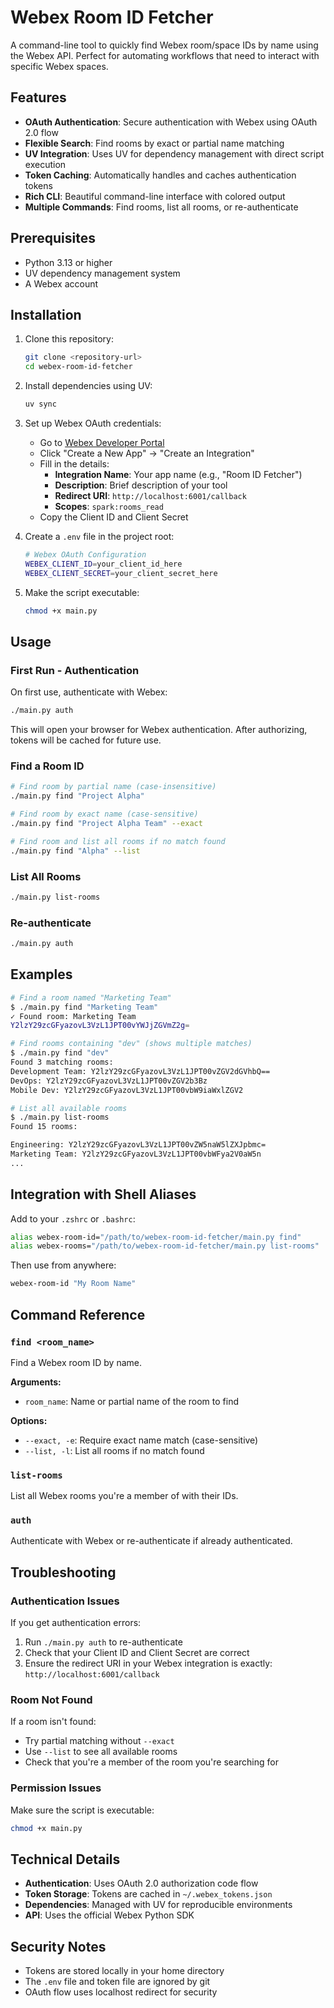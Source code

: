 # Webex Room ID Fetcher

A command-line tool to quickly find Webex room/space IDs by name using the Webex API. Perfect for automating workflows that need to interact with specific Webex spaces.

## Features

- **OAuth Authentication**: Secure authentication with Webex using OAuth 2.0 flow
- **Flexible Search**: Find rooms by exact or partial name matching
- **UV Integration**: Uses UV for dependency management with direct script execution
- **Token Caching**: Automatically handles and caches authentication tokens
- **Rich CLI**: Beautiful command-line interface with colored output
- **Multiple Commands**: Find rooms, list all rooms, or re-authenticate

## Prerequisites

- Python 3.13 or higher
- UV dependency management system
- A Webex account

## Installation

1. Clone this repository:
   ```bash
   git clone <repository-url>
   cd webex-room-id-fetcher
   ```

2. Install dependencies using UV:
   ```bash
   uv sync
   ```

3. Set up Webex OAuth credentials:
   - Go to [Webex Developer Portal](https://developer.webex.com/my-apps)
   - Click "Create a New App" → "Create an Integration"
   - Fill in the details:
     - **Integration Name**: Your app name (e.g., "Room ID Fetcher")
     - **Description**: Brief description of your tool
     - **Redirect URI**: `http://localhost:6001/callback`
     - **Scopes**: `spark:rooms_read`
   - Copy the Client ID and Client Secret

4. Create a `.env` file in the project root:
   ```bash
   # Webex OAuth Configuration
   WEBEX_CLIENT_ID=your_client_id_here
   WEBEX_CLIENT_SECRET=your_client_secret_here
   ```

5. Make the script executable:
   ```bash
   chmod +x main.py
   ```

## Usage

### First Run - Authentication

On first use, authenticate with Webex:

```bash
./main.py auth
```

This will open your browser for Webex authentication. After authorizing, tokens will be cached for future use.

### Find a Room ID

```bash
# Find room by partial name (case-insensitive)
./main.py find "Project Alpha"

# Find room by exact name (case-sensitive)
./main.py find "Project Alpha Team" --exact

# Find room and list all rooms if no match found
./main.py find "Alpha" --list
```

### List All Rooms

```bash
./main.py list-rooms
```

### Re-authenticate

```bash
./main.py auth
```

## Examples

```bash
# Find a room named "Marketing Team"
$ ./main.py find "Marketing Team"
✓ Found room: Marketing Team
Y2lzY29zcGFyazovL3VzL1JPT00vYWJjZGVmZ2g=

# Find rooms containing "dev" (shows multiple matches)
$ ./main.py find "dev"
Found 3 matching rooms:
Development Team: Y2lzY29zcGFyazovL3VzL1JPT00vZGV2dGVhbQ==
DevOps: Y2lzY29zcGFyazovL3VzL1JPT00vZGV2b3Bz
Mobile Dev: Y2lzY29zcGFyazovL3VzL1JPT00vbW9iaWxlZGV2

# List all available rooms
$ ./main.py list-rooms
Found 15 rooms:

Engineering: Y2lzY29zcGFyazovL3VzL1JPT00vZW5naW5lZXJpbmc=
Marketing Team: Y2lzY29zcGFyazovL3VzL1JPT00vbWFya2V0aW5n
...
```

## Integration with Shell Aliases

Add to your `.zshrc` or `.bashrc`:

```bash
alias webex-room-id="/path/to/webex-room-id-fetcher/main.py find"
alias webex-rooms="/path/to/webex-room-id-fetcher/main.py list-rooms"
```

Then use from anywhere:

```bash
webex-room-id "My Room Name"
```

## Command Reference

### `find <room_name>`
Find a Webex room ID by name.

**Arguments:**
- `room_name`: Name or partial name of the room to find

**Options:**
- `--exact, -e`: Require exact name match (case-sensitive)
- `--list, -l`: List all rooms if no match found

### `list-rooms`
List all Webex rooms you're a member of with their IDs.

### `auth`
Authenticate with Webex or re-authenticate if already authenticated.

## Troubleshooting

### Authentication Issues
If you get authentication errors:
1. Run `./main.py auth` to re-authenticate
2. Check that your Client ID and Client Secret are correct
3. Ensure the redirect URI in your Webex integration is exactly: `http://localhost:6001/callback`

### Room Not Found
If a room isn't found:
- Try partial matching without `--exact`
- Use `--list` to see all available rooms
- Check that you're a member of the room you're searching for

### Permission Issues
Make sure the script is executable:
```bash
chmod +x main.py
```

## Technical Details

- **Authentication**: Uses OAuth 2.0 authorization code flow
- **Token Storage**: Tokens are cached in `~/.webex_tokens.json`
- **Dependencies**: Managed with UV for reproducible environments
- **API**: Uses the official Webex Python SDK

## Security Notes

- Tokens are stored locally in your home directory
- The `.env` file and token file are ignored by git
- OAuth flow uses localhost redirect for security
